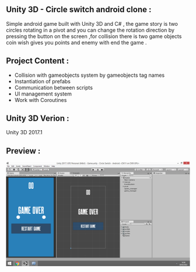 ## Unity 3D - Circle switch android clone :

 Simple android game built with Unity 3D and C# , the game story is two circles rotating in a pivot and you can change the rotation direction by pressing the button on the screen ,for collision there is two game objects coin wish gives you points and enemy with end the game .

## Project Content :

 - Collision with gameobjects system by gameobjects tag names
 - Instantiation of prefabs
 - Communication between scripts
 - UI management system
 - Work with Coroutines

## Unity 3D Verion :

Unity 3D 2017.1

## Preview :

![](preview1.PNG)

